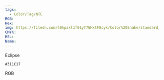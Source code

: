 ```yaml
---
tags:
  - Color/Tag/NTC
RGB:
Hex:
img: https://filedn.com/l0hpzxl1f01yT7GHxtF8cyk/Color%20Snake/standard_csv_to_svg/311C17.svg
CMYK:
HSL:
Name:
---
```

Eclipse
```palette
#311C17
```
RGB
